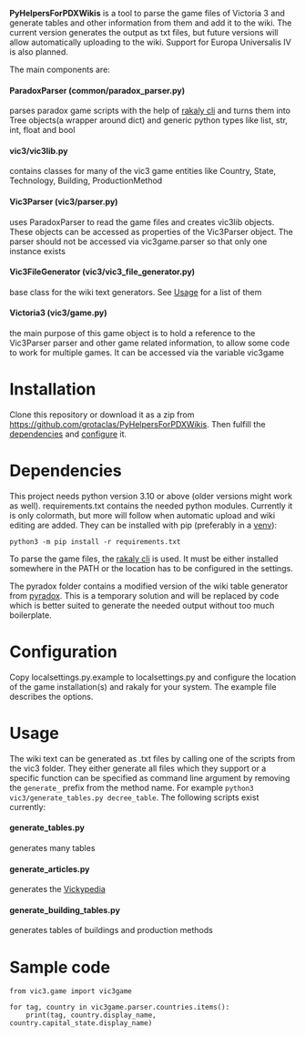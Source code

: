 **PyHelpersForPDXWikis** is a tool to parse the game files of Victoria 3 and generate tables and other information from
them and add it to the wiki. The current version generates the output as txt files, but future versions will allow
automatically uploading to the wiki. Support for Europa Universalis IV is also planned.

The main components are:

#### ParadoxParser (common/paradox_parser.py)
parses paradox game scripts with the help of [rakaly cli](https://github.com/rakaly/cli) and turns them into
Tree objects(a wrapper around dict) and generic python types like list, str, int, float and bool

#### vic3/vic3lib.py
contains classes for many of the vic3 game entities like Country, State, Technology, Building, ProductionMethod

#### Vic3Parser (vic3/parser.py)
uses ParadoxParser to read the game files and creates vic3lib objects. These objects can be accessed as properties
of the Vic3Parser object. The parser should not be accessed via vic3game.parser so that only one instance exists

#### Vic3FileGenerator (vic3/vic3_file_generator.py)
base class for the wiki text generators. See [Usage](#Usage) for a list of them

#### Victoria3 (vic3/game.py)
the main purpose of this game object is to hold a reference to the Vic3Parser parser and other game related
information, to allow some code to work for multiple games. It can be accessed via the variable vic3game

# Installation

Clone this repository or download it as a zip from https://github.com/grotaclas/PyHelpersForPDXWikis. Then fulfill
the [dependencies](#Dependencies) and [configure](#Configuration) it.

# Dependencies

This project needs python version 3.10 or above (older versions might work as well). requirements.txt contains the
needed python modules. Currently it is only colormath, but more will follow when automatic upload and wiki editing are
added. They can be installed with pip (preferably in a [venv](https://docs.python.org/3/tutorial/venv.html)):

    python3 -m pip install -r requirements.txt

To parse the game files, the [rakaly cli](https://github.com/rakaly/cli) is used. It must be either installed somewhere
in the PATH or the location has to be configured in the settings.

The pyradox folder contains a modified version of the wiki table generator
from [pyradox](https://github.com/ajul/pyradox). This is a temporary solution and will be replaced by code which is
better suited to generate the needed output without too much boilerplate.

# Configuration

Copy localsettings.py.example to localsettings.py and configure the location of the game installation(s) and rakaly for
your system. The example file describes the options.

# Usage

The wiki text can be generated as .txt files by calling one of the scripts from the vic3 folder. They either generate
all files which they support or a specific function can be specified as command line argument by removing
the `generate_` prefix from the method name. For example `python3 vic3/generate_tables.py decree_table`. The following
scripts exist currently:

#### generate_tables.py
generates many tables

#### generate_articles.py
generates the [Vickypedia](https://vic3.paradoxwikis.com/Vickypedia)

#### generate_building_tables.py
generates tables of buildings and production methods

# Sample code
    from vic3.game import vic3game

    for tag, country in vic3game.parser.countries.items():
        print(tag, country.display_name, country.capital_state.display_name)
